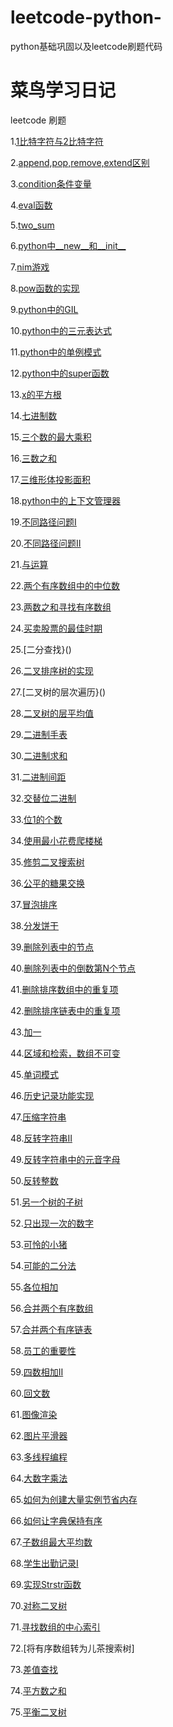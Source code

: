 # leetcode-python-
python基础巩固以及leetcode刷题代码

菜鸟学习日记 
==========
leetcode 刷题


1.[1比特字符与2比特字符](https://github.com/budaLi/leetcode-python-/blob/master/1%E6%AF%94%E7%89%B9%E4%B8%8E2%E6%AF%94%E7%89%B9%E5%AD%97%E7%AC%A6.py)

2.[append,pop,remove,extend区别]()

3.[condition条件变量]()

4.[eval函数]()

5.[two_sum]()

6.[python中__new__和__init__]()

7.[nim游戏]()

8.[pow函数的实现]()

9.[python中的GIL]()

10.[python中的三元表达式]()

11.[python中的单例模式]()

12.[python中的super函数]()

13.[x的平方根]()

14.[七进制数]()

15.[三个数的最大乘积]()

16.[三数之和]()

17.[三维形体投影面积]()

18.[python中的上下文管理器]()

19.[不同路径问题I]()

20.[不同路径问题II]()

21.[与运算]()

22.[两个有序数组中的中位数]()

23.[两数之和寻找有序数组]()

24.[买卖股票的最佳时期]()

25.[二分查找}()

26.[二叉排序树的实现]()

27.[二叉树的层次遍历}()

28.[二叉树的层平均值]()

29.[二进制手表]()

30.[二进制求和]()

31.[二进制间距]()

32.[交替位二进制]()

33.[位1的个数]()

34.[使用最小花费爬楼梯]()

35.[修剪二叉搜索树]()

36.[公平的糖果交换]()

37.[冒泡排序]()

38.[分发饼干]()

39.[删除列表中的节点]()

40.[删除列表中的倒数第N个节点]()

41.[删除排序数组中的重复项]()

42.[删除排序链表中的重复项]()

43.[加一]()

44.[区域和检索，数组不可变]()

45.[单词模式]()

46.[历史记录功能实现]()

47.[压缩字符串]()

48.[反转字符串II]()

49.[反转字符串中的元音字母]()

50.[反转整数]()

51.[另一个树的子树]()

52.[只出现一次的数字]()

53.[可怜的小猪]()

54.[可能的二分法]()

55.[各位相加]()

56.[合并两个有序数组]()

57.[合并两个有序链表]()

58.[员工的重要性]()

59.[四数相加II]()

60.[回文数]()

61.[图像渲染]()

62.[图片平滑器]()

63.[多线程编程]()

64.[大数字乘法]()

65.[如何为创建大量实例节省内存]()

66.[如何让字典保持有序]()

67.[子数组最大平均数]()

68.[学生出勤记录I]()

69.[实现Strstr函数]()

70.[对称二叉树]()

71.[寻找数组的中心索引]()

72.[将有序数组转为儿茶搜索树]

73.[差值查找]()

74.[平方数之和]()

75.[平衡二叉树]()
